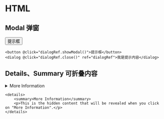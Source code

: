 <script setup>
import { ref } from 'vue'
const dialogRef = ref()
</script>

# HTML

## Modal 弹窗

<div class='demo'>
    <button @click="dialogRef.showModal()">提示框</button>
    <dialog @click="dialogRef.close()" ref="dialogRef">我是提示内容</dialog>
</div>

```vue-html
<button @click="dialogRef.showModal()">提示框</button>
<dialog @click="dialogRef.close()" ref="dialogRef">我是提示内容</dialog>
```

## Details、Summary 可折叠内容

<details>
    <summary>More Information</summary>
    <p>This is the hidden content that will be revealed when you click on "More Information".</p>
</details>

```vue-html
<details>
    <summary>More Information</summary>
    <p>This is the hidden content that will be revealed when you click on "More Information".</p>
</details>
```
